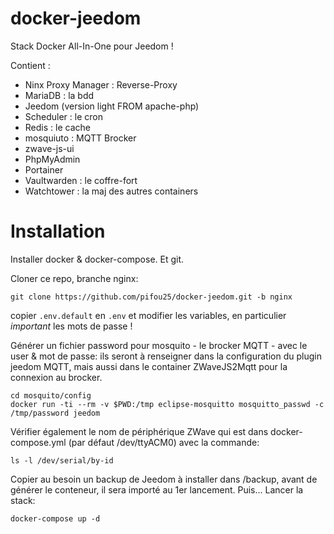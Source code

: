 ﻿# docker-jeedom
Stack Docker All-In-One pour Jeedom !

Contient :
* Ninx Proxy Manager : Reverse-Proxy
* MariaDB : la bdd
* Jeedom (version light FROM apache-php)
* Scheduler : le cron
* Redis : le cache
* mosquiuto : MQTT Brocker
* zwave-js-ui
* PhpMyAdmin
* Portainer
* Vaultwarden : le coffre-fort
* Watchtower : la maj des autres containers

# Installation

Installer docker & docker-compose. Et git.

Cloner ce repo, branche nginx:
```
git clone https://github.com/pifou25/docker-jeedom.git -b nginx
```
copier `.env.default` en `.env` et modifier les variables, en particulier _important_ les mots de passe !

Générer un fichier password pour mosquito - le brocker MQTT - avec le user & mot de passe: ils seront à renseigner dans la configuration du plugin jeedom MQTT, mais aussi dans le container ZWaveJS2Mqtt pour la connexion au brocker.
```
cd mosquito/config
docker run -ti --rm -v $PWD:/tmp eclipse-mosquitto mosquitto_passwd -c /tmp/password jeedom
```
Vérifier également le nom de périphérique ZWave qui est dans docker-compose.yml (par défaut /dev/ttyACM0) avec la commande:
```
ls -l /dev/serial/by-id
```
Copier au besoin un backup de Jeedom à installer dans /backup, avant de générer le conteneur, il sera importé au 1er lancement.
Puis... Lancer la stack:
```
docker-compose up -d
```
